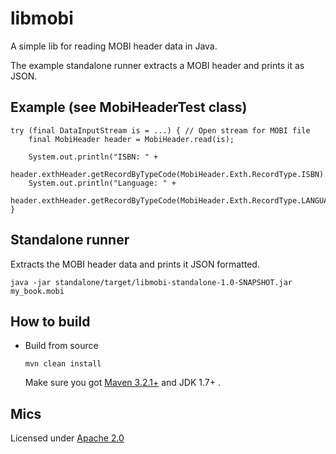 libmobi
=======================================

A simple lib for reading MOBI header data in Java.

The example standalone runner extracts a MOBI header and prints it as JSON.

Example (see MobiHeaderTest class)
----------------------------------

    try (final DataInputStream is = ...) { // Open stream for MOBI file
        final MobiHeader header = MobiHeader.read(is);
    
        System.out.println("ISBN: " +
          header.exthHeader.getRecordByTypeCode(MobiHeader.Exth.RecordType.ISBN).data);
        System.out.println("Language: " +
          header.exthHeader.getRecordByTypeCode(MobiHeader.Exth.RecordType.LANGUAGE).data);
    }

Standalone runner
-----------------
Extracts the MOBI header data and prints it JSON formatted.

```
java -jar standalone/target/libmobi-standalone-1.0-SNAPSHOT.jar my_book.mobi
```

How to build
-----

* Build from source 

  `mvn clean install`

  Make sure you got [Maven 3.2.1+][maven_download] and JDK 1.7+ .

[maven_download]: http://maven.apache.org

Mics
------
Licensed under [Apache 2.0](http://www.apache.org/licenses/LICENSE-2.0.txt)
